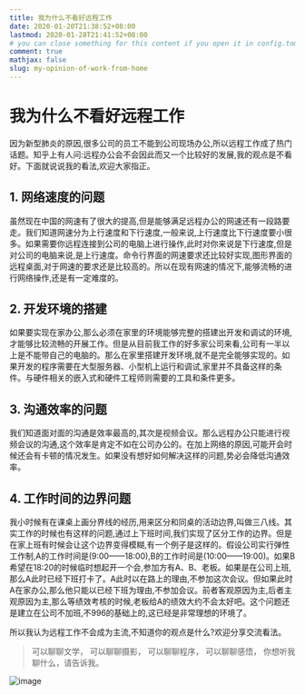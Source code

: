 ```yaml
---
title: 我为什么不看好远程工作
date: 2020-01-20T21:38:52+08:00
lastmod: 2020-01-28T21:41:52+08:00
# you can close something for this content if you open it in config.toml.
comment: true
mathjax: false
slug: my-opinion-of-work-from-home
---
```


# 我为什么不看好远程工作

因为新型肺炎的原因,很多公司的员工不能到公司现场办公,所以远程工作成了热门话题。知乎上有人问:远程办公会不会因此而又一个比较好的发展,我的观点是不看好。下面就说说我的看法,欢迎大家指正。

## 1. 网络速度的问题

虽然现在中国的网速有了很大的提高,但是能够满足远程办公的网速还有一段路要走。我们知道网速分为上行速度和下行速度,一般来说,上行速度比下行速度要小很多。如果需要你远程连接到公司的电脑上进行操作,此时对你来说是下行速度,但是对公司的电脑来说,是上行速度。命令行界面的网速要求还比较好实现,图形界面的远程桌面,对于网速的要求还是比较高的。所以在现有网速的情况下,能够流畅的进行网络操作,还是有一定难度的。

## 2. 开发环境的搭建

如果要实现在家办公,那么必须在家里的环境能够完整的搭建出开发和调试的环境,才能够比较流畅的开展工作。但是从目前我工作的好多家公司来看,公司有一半以上是不能带自己的电脑的。那么在家里搭建开发环境,就不是完全能够实现的。如果开发的程序需要在大型服务器、小型机上运行和调试,家里并不具备这样的条件。与硬件相关的嵌入式和硬件工程师则需要的工具和条件更多。

## 3. 沟通效率的问题

我们知道面对面的沟通是效率最高的,其次是视频会议。那么远程办公只能进行视频会议的沟通,这个效率是肯定不如在公司办公的。在加上网络的原因,可能开会时候还会有卡顿的情况发生。如果没有想好如何解决这样的问题,势必会降低沟通效率。

## 4. 工作时间的边界问题

我小时候有在课桌上画分界线的经历,用来区分和同桌的活动边界,叫做三八线。其实工作的时候也有这样的问题,通过上下班时间,我们实现了区分工作的边界。但是在家上班有时候会让这个边界变得模糊,有一个例子是这样的。假设公司实行弹性工作制,A的工作时间是(9:00——18:00),B的工作时间是(10:00——19:00)。如果B希望在18:20的时候临时想起开一个会,参加方有A、B、老板。如果是在公司上班,那么A此时已经下班打卡了。A此时以在路上的理由,不参加这次会议。但如果此时A在家办公,那么他只能以已经下班为理由,不参加会议。前者客观原因为主,后者主观原因为主,那么等绩效考核的时候,老板给A的绩效大约不会太好吧。这个问题还是建立在公司不加班,不996的基础上的,这已经是非常理想的环境了。

所以我认为远程工作不会成为主流,不知道你的观点是什么?欢迎分享交流看法。

> 可以聊聊文学，
> 可以聊聊摄影，
> 可以聊聊程序，
> 可以聊聊感悟，
> 你想听我聊什么，请告诉我。

![image](https://mmbiz.qpic.cn/mmbiz_jpg/IDHaWiaS8DJpDWaY4ZNTpQR4riciaVTEqPkpwGNwbmUxHUjv8licNxNlD9IEia7rCb8KYibdRWCiamYGRfetNW1CyqWTQ/0?wx_fmt=jpeg)